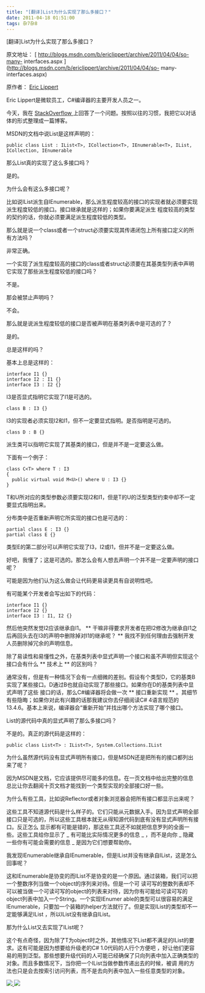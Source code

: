 ```yaml
---
title: "[翻译]List为什么实现了那么多接口？"
date: 2011-04-18 01:51:00
tags: 杂7杂8
---
```

[翻译]List<T>为什么实现了那么多接口？

原文地址： [ http://blogs.msdn.com/b/ericlippert/archive/2011/04/04/so-many-
interfaces.aspx ](http://blogs.msdn.com/b/ericlippert/archive/2011/04/04/so-
many-interfaces.aspx)

原作者： [ Eric Lippert
](http://blogs.msdn.com/EricLippert/ProfileUrlRedirect.ashx)

Eric Lippert是微软员工，C#编译器的主要开发人员之一。

今天，我在 [ StackOverflow ](http://stackoverflow.com/questions/4817369/)
上回答了一个问题。按照以往的习惯，我把它以对话体的形式整理成一篇博客。

MSDN的文档中说List<T>是这样声明的：



    public class List : IList<T>, ICollection<T>, IEnumerable<T>, IList, ICollection, IEnumerable

那么List真的实现了这么多接口吗？

是的。

为什么会有这么多接口呢？

比如说IList<T>派生自IEnumerable<T>，那么派生程度较高的接口的实现者就必须要实现派生程度较低的接口。接口继承就是这样的；如果你要满足派生
程度较高的类型的契约的话，你就必须要满足派生程度较低的类型。

那么就是说一个class或者一个struct必须要实现其传递闭包上所有接口定义的所有方法吗？

非常正确。

一个实现了派生程度较高的接口的class或者struct必须要在其基类型列表中声明它实现了那些派生程度较低的接口吗？

不是。

那会被禁止声明吗？

不会。

那么就是说派生程度较低的接口是否被声明在基类列表中是可选的了？

是的。

总是这样的吗？

基本上总是这样的：



    interface I1 {}
    interface I2 : I1 {}
    interface I3 : I2 {}

I3是否显式指明它实现了I1是可选的。



    class B : I3 {}

I3的实现者必须实现I2和I1，但不一定要显式指明。是否指明是可选的。



    class D : B {}

派生类可以指明它实现了其基类的接口，但是并不是一定要这么做。

下面有一个例子：



    class C<T> where T : I3
    {
      public virtual void M<U>() where U : I3 {}
    }

T和U所对应的类型参数必须要实现I2和I1，但是T的U的泛型类型约束中却不一定要显式指明出来。

分布类中是否重新声明它所实现的接口也是可选的：



    partial class E : I3 {}
    partial class E {}

类型E的第二部分可以声明它实现了I3，I2或I1，但并不是一定要这么做。

好吧，我懂了；这是可选的。那怎么会有人想去声明一个并不是一定要声明的接口呢？

可能是因为他们认为这么做会让代码更易读更具有自说明性吧。

有可能某个开发者会写出如下的代码：



    interface I1 {}
    interface I2 {}
    interface I3 : I1, I2 {}

然后他突然发觉I2应该继承自I1。 ** 干嘛非得要求开发者在把I2修改为继承自I1之后再回头去在I3的声明中删除掉对I1的继承呢？ **
我找不到任何理由去强制开发人员删除掉冗余的声明信息。

除了易读性和易懂性之外，在基类列表中显式声明一个接口和虽不声明但实现这个接口会有什么 ** 技术上 ** 的区别吗？

通常没有，但是有一种情况下会有一点细微的差别。假设有个类型D，它的基类B实现了某些接口。D通过B也就自动实现了那些接口。如果你在D的基类列表中显式声明了这些
接口的话，那么C#编译器将会做一次 ** 接口重新实现 ** 。其细节有些隐晦；如果你对此有兴趣的话那我建议你去仔细阅读C#
4语言规范的13.4.6。基本上来说，编译器会“重新开始”并找出哪个方法实现了哪个接口。

List<T>的源代码中真的显式声明了那么多接口吗？

不是的。真正的源代码是这样的：



    public class List<T> : IList<T>, System.Collections.IList

为什么虽然源代码没有显式声明所有接口，但是MSDN还是把所有的接口都列出来了呢？

因为MSDN是文档，它应该提供尽可能多的信息。在一页文档中给出完整的信息总比让你去翻阅十页文档才能找到一个类型实现的全部接口好一些。

为什么有些工具，比如说Reflector或者对象浏览器会把所有接口都显示出来呢？

这些工具不知道源代码是什么样子的。它们只能从元数据入手。因为显式声明全部接口只是可选的，所以这些工具根本就无从得知源代码到底有没有显式声明所有接口。反正怎么
显示都有可能是错的，那这些工具还不如就把信息罗列的全面一些。这些工具给你显示了 _ 有可能比实际情况更多的信息 _ ，而不是向你 _
隐藏一些你有可能会需要的信息 _ 是因为它们想要帮助你。

我发现IEnumerable<T>继承自IEnumerable，但是IList<T>并没有继承自IList，这是怎么回事呢？

这和IEnumerable<T>是协变的而IList<T>不是协变的是一个原因。通过装箱，我们可以把一个整数序列当做一个object的序列来对待。但是一个可
读可写的整数列表却不可以被当做一个可读可写的object的列表来对待，因为你有可能给可读可写的object列表中加入一个String。一个实现IEnumer
able<T>的类型可以很容易的满足IEnumerable，只要加一个装箱的helper方法就行了。但是实现IList<T>的类型却不一定能够满足IList
，所以IList没有继承自IList。

那为什么List<T>又去实现了IList呢？

这个有点奇怪，因为除了T为object时之外，其他情况下List<T>都不满足的IList的要求。这有可能是因为想要给升级老的C# 1.0代码的人行个方便吧
，好让他们更容易的用到泛型。那些想要升级代码的人可能已经确保了只向列表中加入正确类型的对象。而且多数情况下，当你把一个IList当做参数传递出去的时候，被调
用的方法也只是会去按索引访问列表，而不是去向列表中加入一些任意类型的对象。



[ ![](https://profile.csdnimg.cn/5/2/5/3_cuipengfei1)
![](https://g.csdnimg.cn/static/user-reg-year/1x/11.png)
](https://blog.csdn.net/cuipengfei1)




